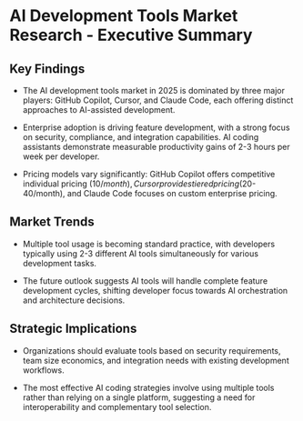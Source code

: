 # AI Development Tools Market Research - Executive Summary

## Key Findings

- The AI development tools market in 2025 is dominated by three major players: GitHub Copilot, Cursor, and Claude Code, each offering distinct approaches to AI-assisted development.

- Enterprise adoption is driving feature development, with a strong focus on security, compliance, and integration capabilities. AI coding assistants demonstrate measurable productivity gains of 2-3 hours per week per developer.

- Pricing models vary significantly: GitHub Copilot offers competitive individual pricing ($10/month), Cursor provides tiered pricing ($20-40/month), and Claude Code focuses on custom enterprise pricing.

## Market Trends

- Multiple tool usage is becoming standard practice, with developers typically using 2-3 different AI tools simultaneously for various development tasks.

- The future outlook suggests AI tools will handle complete feature development cycles, shifting developer focus towards AI orchestration and architecture decisions.

## Strategic Implications

- Organizations should evaluate tools based on security requirements, team size economics, and integration needs with existing development workflows.

- The most effective AI coding strategies involve using multiple tools rather than relying on a single platform, suggesting a need for interoperability and complementary tool selection.